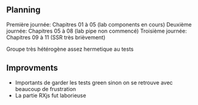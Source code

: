 ## Planning

Première journée: Chapitres 01 à 05 (lab components en cours)
Deuxième journée: Chapitres 05 à 08 (lab pipe non commencé)
Troisième journée: Chapitres 09 à 11 (SSR très brièvement) 

Groupe très hétérogène assez hermetique au tests

## Improvments
- Importants de garder les tests green sinon on se retrouve avec beaucoup de frustration
- La partie RXjs fut laborieuse